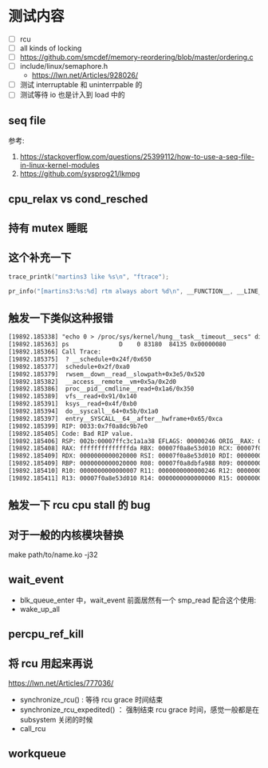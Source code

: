 # 测试内容

- [ ] rcu
- [ ] all kinds of locking
- [ ] https://github.com/smcdef/memory-reordering/blob/master/ordering.c
- [ ] include/linux/semaphore.h
  - https://lwn.net/Articles/928026/
- [ ] 测试 interruptable 和 uninterrpable 的
- [ ] 测试等待 io 也是计入到 load 中的

## seq file
参考:
1. https://stackoverflow.com/questions/25399112/how-to-use-a-seq-file-in-linux-kernel-modules
2. https://github.com/sysprog21/lkmpg

## cpu_relax vs cond_resched


## 持有 mutex 睡眠


## 这个补充一下
```c
trace_printk("martins3 like %s\n", "ftrace");
```

```c
pr_info("[martins3:%s:%d] rtm always abort %d\n", __FUNCTION__, __LINE__, cpu_khz);
```

## 触发一下类似这种报错
```txt
[19892.185338] "echo 0 > /proc/sys/kernel/hung__task__timeout__secs" disables this message.
[19892.185363] ps              D    0 83180  84135 0x00000080
[19892.185366] Call Trace:
[19892.185375]  ? __schedule+0x24f/0x650
[19892.185377]  schedule+0x2f/0xa0
[19892.185379]  rwsem__down__read__slowpath+0x3e5/0x520
[19892.185382]  __access__remote__vm+0x5a/0x2d0
[19892.185386]  proc__pid__cmdline__read+0x1a6/0x350
[19892.185389]  vfs__read+0x91/0x140
[19892.185391]  ksys__read+0x4f/0xb0
[19892.185394]  do__syscall__64+0x5b/0x1a0
[19892.185397]  entry__SYSCALL__64__after__hwframe+0x65/0xca
[19892.185399] RIP: 0033:0x7f0a8dc9b7e0
[19892.185405] Code: Bad RIP value.
[19892.185406] RSP: 002b:00007ffc3c1a1a38 EFLAGS: 00000246 ORIG__RAX: 0000000000000000
[19892.185408] RAX: ffffffffffffffda RBX: 00007f0a8e53d010 RCX: 00007f0a8dc9b7e0
[19892.185409] RDX: 0000000000020000 RSI: 00007f0a8e53d010 RDI: 0000000000000006
[19892.185409] RBP: 0000000000020000 R08: 00007f0a8dbfa988 R09: 0000000000000013
[19892.185410] R10: 0000000000000007 R11: 0000000000000246 R12: 0000000000000000
[19892.185411] R13: 00007f0a8e53d010 R14: 0000000000000000 R15: 0000000000000006
```

## 触发一下 rcu cpu stall 的 bug


## 对于一般的内核模块替换
make path/to/name.ko -j32


## wait_event
- blk_queue_enter 中，wait_event 前面居然有一个 smp_read
配合这个使用:
- wake_up_all

## percpu_ref_kill


## 将 rcu 用起来再说
https://lwn.net/Articles/777036/

- synchronize_rcu()  : 等待 rcu grace 时间结束
- synchronize_rcu_expedited() ： 强制结束 rcu grace 时间，感觉一般都是在 subsystem 关闭的时候
- call_rcu

## workqueue
